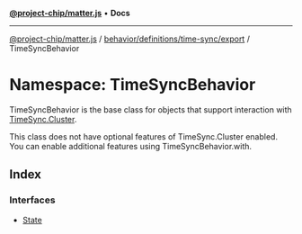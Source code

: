 [**@project-chip/matter.js**](../../../../../../README.md) • **Docs**

***

[@project-chip/matter.js](../../../../../../modules.md) / [behavior/definitions/time-sync/export](../../README.md) / TimeSyncBehavior

# Namespace: TimeSyncBehavior

TimeSyncBehavior is the base class for objects that support interaction with [TimeSync.Cluster](../../../../../../cluster/export/namespaces/TimeSync/README.md#cluster).

This class does not have optional features of TimeSync.Cluster enabled. You can enable additional features using
TimeSyncBehavior.with.

## Index

### Interfaces

- [State](interfaces/State.md)
